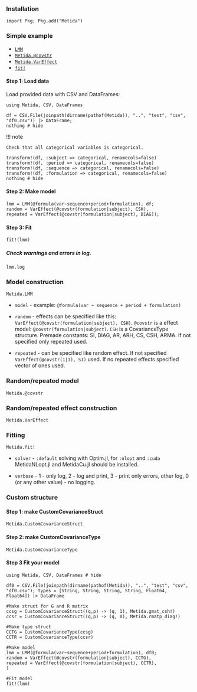 ### Installation

```
import Pkg; Pkg.add("Metida")
```

### Simple example

* [`LMM`](@ref)
* [`Metida.@covstr`](@ref)
* [`Metida.VarEffect`](@ref)
* [`fit!`](@ref)

#### Step 1: Load data

Load provided data with CSV and DataFrames:

```@example lmmexample
using Metida, CSV, DataFrames

df = CSV.File(joinpath(dirname(pathof(Metida)), "..", "test", "csv", "df0.csv")) |> DataFrame;
nothing # hide
```

!!! note

    Check that all categorical variables is categorical.


```@example lmmexample
transform!(df, :subject => categorical, renamecols=false)
transform!(df, :period => categorical, renamecols=false)
transform!(df, :sequence => categorical, renamecols=false)
transform!(df, :formulation => categorical, renamecols=false)
nothing # hide
```

#### Step 2: Make model

```@example lmmexample
lmm = LMM(@formula(var~sequence+period+formulation), df;
random = VarEffect(@covstr(formulation|subject), CSH),
repeated = VarEffect(@covstr(formulation|subject), DIAG));
```

#### Step 3: Fit

```@example lmmexample
fit!(lmm)
```

##### Check warnings and errors in log.

```@example lmmexample
lmm.log
```

### Model construction

```@docs
Metida.LMM
```

* `model` - example: `@formula(var ~ sequence + period + formulation)`

* `random` - effects can be specified like this: `VarEffect(@covstr(formulation|subject), CSH)`. `@covstr` is a effect model: `@covstr(formulation|subject)`. `CSH` is a  CovarianceType structure. Premade constants: SI, DIAG, AR, ARH, CS, CSH, ARMA. If not specified only repeated used.

* `repeated` - can be specified like random effect. If not specified `VarEffect(@covstr(1|1), SI)` used. If no repeated effects specified vector of ones used.

### Random/repeated model

```@docs
Metida.@covstr
```

### Random/repeated effect construction

```@docs
Metida.VarEffect
```

### Fitting

```@docs
Metida.fit!
```

* `solver` - `:default` solving with Optim.jl, for `:nlopt` and `:cuda` MetidaNLopt.jl and MetidaCu.jl should be installed.

* `verbose` - 1 - only log,  2 - log and print,  3 - print only errors, other log, 0 (or any other value) - no logging.

### Custom structure

#### Step 1: make CustomCovarianceStruct

```@docs
Metida.CustomCovarianceStruct
```

#### Step 2: make CustomCovarianceType

```@docs
Metida.CustomCovarianceType
```

#### Step 3 Fit your model

```@example lmmexample
using Metida, CSV, DataFrames # hide

df0 = CSV.File(joinpath(dirname(pathof(Metida)), "..", "test", "csv",  "df0.csv"); types = [String, String, String, String, Float64, Float64]) |> DataFrame

#Make struct for G and R matrix
ccsg = CustomCovarianceStruct((q,p) -> (q, 1), Metida.gmat_csh!)
ccsr = CustomCovarianceStruct((q,p) -> (q, 0), Metida.rmatp_diag!)

#Make type struct
CCTG = CustomCovarianceType(ccsg)
CCTR = CustomCovarianceType(ccsr)

#Make model
lmm = LMM(@formula(var~sequence+period+formulation), df0;
random = VarEffect(@covstr(formulation|subject), CCTG),
repeated = VarEffect(@covstr(formulation|subject), CCTR),
)

#Fit model
fit!(lmm)
```
